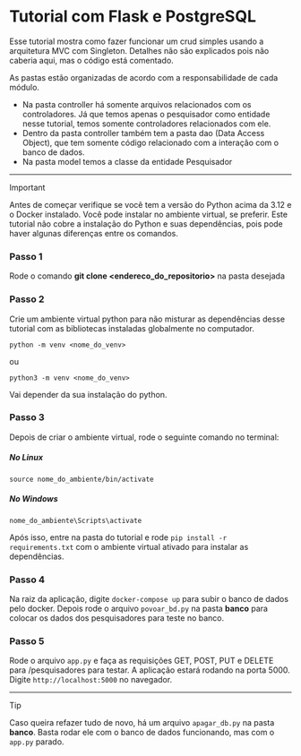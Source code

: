 # Tutorial com Flask e PostgreSQL

Esse tutorial mostra como fazer funcionar um crud simples usando a arquitetura MVC com Singleton.
Detalhes não são explicados pois não caberia aqui, mas o código está comentado.

As pastas estão organizadas de acordo com a responsabilidade de cada módulo.
- Na pasta controller há somente arquivos relacionados com os controladores. Já que temos apenas o pesquisador como entidade nesse tutorial, temos somente controladores relacionados com ele.
- Dentro da pasta controller também tem a pasta dao (Data Access Object), que tem somente código relacionado com a interação com o banco de dados.
- Na pasta model temos a classe da entidade Pesquisador

_____________________________________________________________

>[!IMPORTANT]
>
>Antes de começar verifique se você tem a versão do Python acima da 3.12 e o Docker instalado. Você pode instalar no ambiente virtual, se preferir. Este tutorial não cobre a instalação do Python e suas dependências, pois pode haver algunas diferenças entre os comandos.

### Passo 1

Rode o comando **git clone <endereco_do_repositorio>** na pasta desejada

### Passo 2 

Crie um ambiente virtual python para não misturar as dependências desse tutorial com as bibliotecas instaladas globalmente no computador.

` python -m venv <nome_do_venv> `

ou

` python3 -m venv <nome_do_venv> `

Vai depender da sua instalação do python.

### Passo 3

Depois de criar o ambiente virtual, rode o seguinte comando no terminal:

 ##### No Linux

` source nome_do_ambiente/bin/activate `

 ##### No Windows

` nome_do_ambiente\Scripts\activate `

Após isso, entre na pasta do tutorial e rode `pip install -r requirements.txt` com o ambiente virtual ativado para instalar as dependências.

### Passo 4

Na raiz da aplicação, digite `docker-compose up` para subir o banco de dados pelo docker.
Depois rode o arquivo `povoar_bd.py` na pasta **banco** para colocar os dados dos pesquisadores para teste no banco.

### Passo 5

Rode o arquivo `app.py` e faça as requisições GET, POST, PUT e DELETE para /pesquisadores para testar.
A aplicação estará rodando na porta 5000. Digite `http://localhost:5000` no navegador.

__________________________________________

>[!TIP]
>
>Caso queira refazer tudo de novo, há um arquivo `apagar_db.py` na pasta **banco**. Basta rodar ele com o banco de dados funcionando, mas com o `app.py` parado.
